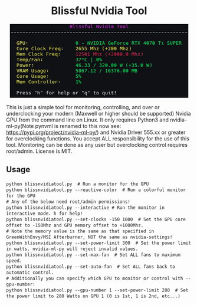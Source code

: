<div align="center">
  <h1>Blissful Nvidia Tool</h1>
  <img src="screenshot.png?version=1" alt="Blissful Nvidia Tool" />
</div>

This is just a simple tool for monitoring, controlling, and over or underclocking your modern (Maxwell or higher should be supported) Nvidia GPU from the command line on Linux. It only requires Python3 and nvidia-ml-py(Note pynvml is renamed to this now see: https://pypi.org/project/nvidia-ml-py/) and Nvidia Driver 555.xx or greater for overclocking functions. You accept ALL responsibility for the use of this tool. Monitoring can be done as any user but overclocking control requires root/admin. License is MIT.

## Usage

```
python blissnvidiatool.py  # Run a monitor for the GPU
python blissnvidiatool.py --reactive-color  # Run a colorful monitor for the GPU
# Any of the below need root/admin permissions!
python blissnvidiatool.py --interactive # Run the monitor in interactive mode. h for help!
python blissnvidiatool.py --set-clocks -150 1000  # Set the GPU core offset to -150Mhz and GPU memory offset to +1000Mhz. 
# Note the memory value is the same as that specified in GreenWithEnvy/MSI Afterburner, NOT the same as nvidia-settings!
python blissnvidiatool.py --set-power-limit 300  # Set the power limit in watts. nvidia-ml-py will reject invalid values. 
python blissnvidiatool.py --set-max-fan  # Set ALL fans to maximum speed.
python blissnvidiatool.py --set-auto-fan  # Set ALL fans back to automatic control.
# Additionally you can specify which GPU to monitor or control with --gpu-number:
python blissnvidiatool.py --gpu-number 1 --set-power-limit 280  # Set the power limit to 280 Watts on GPU 1 (0 is 1st, 1 is 2nd, etc...)
```
